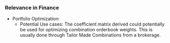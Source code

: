 ### Relevance in Finance

- Portfolio Optimization:
    - Potential Use cases: The coefficient matrix derived could potentially be used for optimizing combination orderbook weights. This is usually done through Tailor Made Combinations from a brokerage.

